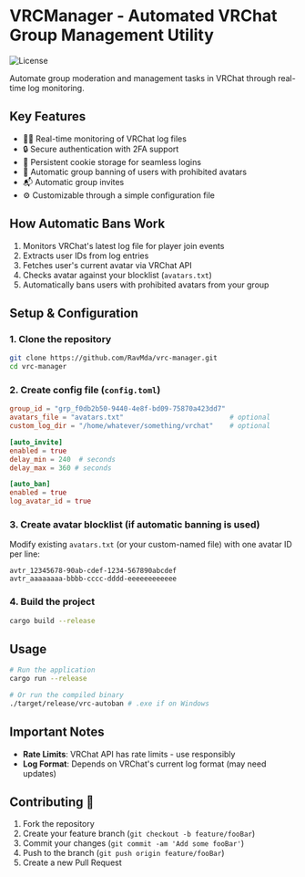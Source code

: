 # VRCManager - Automated VRChat Group Management Utility

![License](https://img.shields.io/badge/License-CC%20BY--NC--SA%204.0-lightgrey.svg)

Automate group moderation and management tasks in VRChat through real-time log monitoring.

## Key Features

- 🕵️‍♂️ Real-time monitoring of VRChat log files
- 🔒 Secure authentication with 2FA support
- 🧾 Persistent cookie storage for seamless logins
- 🚫 Automatic group banning of users with prohibited avatars
- 📬 Automatic group invites
- ⚙️ Customizable through a simple configuration file

## How Automatic Bans Work

1. Monitors VRChat's latest log file for player join events
2. Extracts user IDs from log entries
3. Fetches user's current avatar via VRChat API
4. Checks avatar against your blocklist (`avatars.txt`)
5. Automatically bans users with prohibited avatars from your group

## Setup & Configuration

### 1. Clone the repository
```bash
git clone https://github.com/RavMda/vrc-manager.git
cd vrc-manager
```

### 2. Create config file (`config.toml`)
```toml
group_id = "grp_f0db2b50-9440-4e8f-bd09-75870a423dd7"
avatars_file = "avatars.txt"                          # optional
custom_log_dir = "/home/whatever/something/vrchat"    # optional

[auto_invite]
enabled = true
delay_min = 240  # seconds
delay_max = 360 # seconds

[auto_ban]
enabled = true
log_avatar_id = true
```

### 3. Create avatar blocklist (if automatic banning is used)
Modify existing `avatars.txt` (or your custom-named file) with one avatar ID per line:
```
avtr_12345678-90ab-cdef-1234-567890abcdef
avtr_aaaaaaaa-bbbb-cccc-dddd-eeeeeeeeeeee
```

### 4. Build the project
```bash
cargo build --release
```

## Usage

```bash
# Run the application
cargo run --release

# Or run the compiled binary
./target/release/vrc-autoban # .exe if on Windows
```
## Important Notes
- **Rate Limits**: VRChat API has rate limits - use responsibly
- **Log Format**: Depends on VRChat's current log format (may need updates)

## Contributing 🤝
1. Fork the repository
2. Create your feature branch (`git checkout -b feature/fooBar`)
3. Commit your changes (`git commit -am 'Add some fooBar'`)
4. Push to the branch (`git push origin feature/fooBar`)
5. Create a new Pull Request
